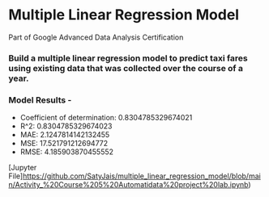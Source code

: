 # Multiple Linear Regression Model
Part of Google Advanced Data Analysis Certification

### Build a multiple linear regression model to predict taxi fares using existing data that was collected over the course of a year. 

### Model Results - 

- Coefficient of determination: 0.8304785329674021
- R^2: 0.8304785329674023
- MAE: 2.1247814142132455
- MSE: 17.521791212694772
- RMSE: 4.185903870455552

[Jupyter File]https://github.com/SatyJais/multiple_linear_regression_model/blob/main/Activity_%20Course%205%20Automatidata%20project%20lab.ipynb)
